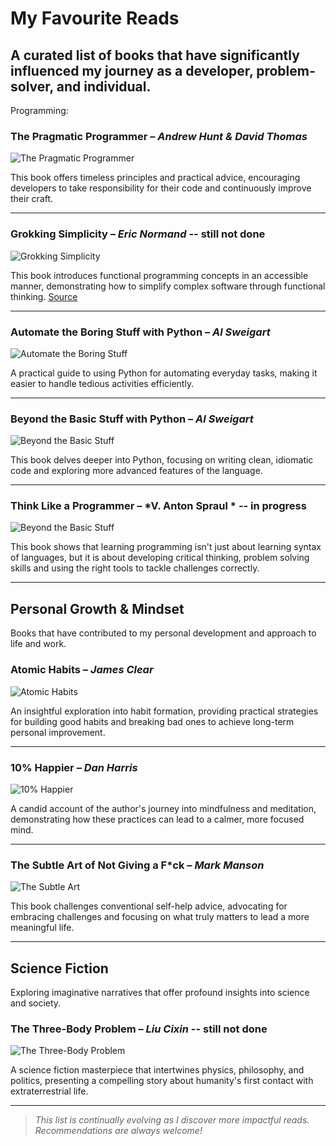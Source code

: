 # My Favourite Reads

A curated list of books that have significantly influenced my journey as a developer, problem-solver, and individual.
---

Programming:

### The Pragmatic Programmer – *Andrew Hunt & David Thomas*
![The Pragmatic Programmer](https://covers.openlibrary.org/b/isbn/0135957052-L.jpg)

This book offers timeless principles and practical advice, encouraging developers to take responsibility for their code and continuously improve their craft.

---

### Grokking Simplicity – *Eric Normand* -- still not done
![Grokking Simplicity](https://m.media-amazon.com/images/I/81aiJhi+7KL._SY522_.jpg)

This book introduces functional programming concepts in an accessible manner, demonstrating how to simplify complex software through functional thinking. [Source]([https://m.media-amazon.com/images/G/03/apparel/rcxgs/tile._CB483369910_.gif](https://www.amazon.de/-/en/Grokking-Simplicity-Software-Functional-Thinking/dp/1617296201/ref=sr_1_2?crid=2UKGI0FP6VCR5&dib=eyJ2IjoiMSJ9.udKCRwfqvqqXcW7DFKotFqA3jGLGCqW77K5EH7jOg_2iTEXRzGOMBDxuhgWHQ556g-EJq9NDWmGPDwCWA6d5-SgPzrWHU10m9k5OnPkCwDxjGnJTgyFxAXCKccCU44CmBUbgN0oHlW01TUmdxSGliF9Jp7hjfTmfw5Q4kKD5DM_wIswi7iQWrcwb2MWqAoBRm9zg-PXEpcDzG_PkbpSiaI_FTlFXQ-p1tF1_5DB8pkc00WxvYqlR46d4Yt-0wxvLFGxnkYWi3O5M9BhKUJZqgsoiU5ZOQ2gpZ0jezRX2ZV4.wO0_quJDENehoJ3Flgs45wkOegSYisOntDLLXBr33HQ&dib_tag=se&keywords=grokking&qid=1744303007&sprefix=grokking%2Caps%2C162&sr=8-2))

---

### Automate the Boring Stuff with Python – *Al Sweigart*
![Automate the Boring Stuff](https://covers.openlibrary.org/b/isbn/1593275994-L.jpg)

A practical guide to using Python for automating everyday tasks, making it easier to handle tedious activities efficiently.

---

### Beyond the Basic Stuff with Python – *Al Sweigart* 
![Beyond the Basic Stuff](https://m.media-amazon.com/images/I/71X-NN4LIhL._SY522_.jpg)

This book delves deeper into Python, focusing on writing clean, idiomatic code and exploring more advanced features of the language.


---

### Think Like a Programmer – *V. Anton Spraul * -- in progress
![Beyond the Basic Stuff](https://m.media-amazon.com/images/I/71K9kh-Xh+L._SY522_.jpg)

This book shows that learning programming isn't just about learning syntax of languages, but it is about developing critical thinking, problem solving skills and using the right tools to tackle challenges correctly.


---
## Personal Growth & Mindset

Books that have contributed to my personal development and approach to life and work.

### Atomic Habits – *James Clear*
![Atomic Habits](https://covers.openlibrary.org/b/isbn/0735211299-L.jpg)

An insightful exploration into habit formation, providing practical strategies for building good habits and breaking bad ones to achieve long-term personal improvement.

---

### 10% Happier – *Dan Harris*
![10% Happier](https://covers.openlibrary.org/b/isbn/0062265423-L.jpg)

A candid account of the author's journey into mindfulness and meditation, demonstrating how these practices can lead to a calmer, more focused mind.

---

### The Subtle Art of Not Giving a F*ck – *Mark Manson*
![The Subtle Art](https://covers.openlibrary.org/b/isbn/0062457713-L.jpg)

This book challenges conventional self-help advice, advocating for embracing challenges and focusing on what truly matters to lead a more meaningful life.

---

## Science Fiction

Exploring imaginative narratives that offer profound insights into science and society.

### The Three-Body Problem – *Liu Cixin* -- still not done
![The Three-Body Problem](https://covers.openlibrary.org/b/isbn/0765382032-L.jpg)

A science fiction masterpiece that intertwines physics, philosophy, and politics, presenting a compelling story about humanity's first contact with extraterrestrial life.

---

> *This list is continually evolving as I discover more impactful reads. Recommendations are always welcome!*

